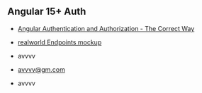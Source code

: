 ## Angular 15+ Auth

- [Angular Authentication and Authorization - The Correct Way](https://www.youtube.com/watch?v=R8a8ituFkls)
- [realworld Endpoints mockup](https://realworld-docs.netlify.app/docs/specs/backend-specs/endpoints)

- avvvv
- avvvv@gm.com
- avvvv
